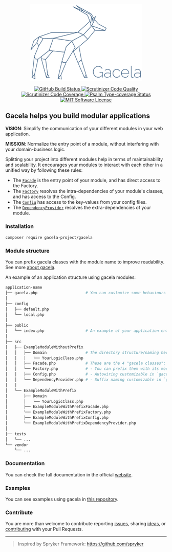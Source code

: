 <p align="center">
  <img src="gacela-logo.svg" width="350" alt="Gacela logo"/>
</p>

<p align="center">
  <a href="https://github.com/gacela-project/gacela/actions">
    <img src="https://github.com/gacela-project/gacela/workflows/CI/badge.svg" alt="GitHub Build Status">
  </a>
  <a href="https://scrutinizer-ci.com/g/gacela-project/gacela/?branch=master">
    <img src="https://scrutinizer-ci.com/g/gacela-project/gacela/badges/quality-score.png?b=master" alt="Scrutinizer Code Quality">
  </a>
  <a href="https://scrutinizer-ci.com/g/gacela-project/gacela/?branch=master">
    <img src="https://scrutinizer-ci.com/g/gacela-project/gacela/badges/coverage.png?b=master" alt="Scrutinizer Code Coverage">
  </a>
  <a href="https://shepherd.dev/github/gacela-project/gacela">
    <img src="https://shepherd.dev/github/gacela-project/gacela/coverage.svg" alt="Psalm Type-coverage Status">
  </a>
  <a href="https://github.com/gacela-project/gacela/blob/master/LICENSE">
    <img src="https://img.shields.io/badge/License-MIT-green.svg" alt="MIT Software License">
  </a>
</p>

## Gacela helps you build modular applications

**VISION**: Simplify the communication of your different modules in your web application.

**MISSION**: Normalize the entry point of a module, without interfering with your domain-business logic.

Splitting your project into different modules help in terms of maintainability and scalability.
It encourages your modules to interact with each other in a unified way by following these rules:

- The [`Facade`](https://gacela-project.com/docs/facade/) is the entry point of your module, and has direct access to the Factory.
- The [`Factory`](https://gacela-project.com/docs/factory/) resolves the intra-dependencies of your module's classes, and has access to the Config.
- The [`Config`](https://gacela-project.com/docs/config/) has access to the key-values from your config files.
- The [`DependencyProvider`](https://gacela-project.com/docs/dependency-provider/) resolves the extra-dependencies of your module.

### Installation

```bash
composer require gacela-project/gacela
```

### Module structure

You can prefix gacela classes with the module name to improve readability. See more [about gacela](https://gacela-project.com/about-gacela/).

An example of an application structure using gacela modules:

```bash
application-name
├── gacela.php                     # You can customize some behaviours of gacela.
│
├── config
│   ├── default.php
│   └── local.php
│
├── public
│   └── index.php                  # An example of your application entry point.
│
├── src
│   ├── ExampleModuleWithoutPrefix
│   │   ├── Domain                 # The directory structure/naming here is up to you.
│   │   │   └── YourLogicClass.php
│   │   ├── Facade.php             # These are the 4 "gacela classes":
│   │   └── Factory.php            # - You can prefix them with its module name.
│   │   ├── Config.php             # - Autowiring customizable in `gacela.php`.
│   │   └── DependencyProvider.php # - Suffix naming customizable in `gacela.php`.
│   │
│   └── ExampleModuleWithPrefix
│       ├── Domain
│       │   └── YourLogicClass.php
│       ├── ExampleModuleWithPrefixFacade.php
│       └── ExampleModuleWithPrefixFactory.php
│       ├── ExampleModuleWithPrefixConfig.php
│       └── ExampleModuleWithPrefixDependencyProvider.php
│
├── tests
│   └── ...
└── vendor
    └── ...
```

### Documentation

You can check the full documentation in the official [website](https://gacela-project.com/).

### Examples

You can see examples using gacela in [this repository](https://github.com/gacela-project/gacela-example).

### Contribute

You are more than welcome to contribute reporting 
[issues](https://github.com/gacela-project/gacela/issues), 
sharing [ideas](https://github.com/gacela-project/gacela/discussions),
or [contributing](.github/CONTRIBUTING.md) with your Pull Requests.

---

> Inspired by Spryker Framework: https://github.com/spryker
